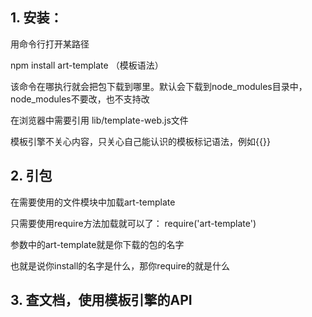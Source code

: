 ## 1. 安装：

用命令行打开某路径

npm install art-template （模板语法）

该命令在哪执行就会把包下载到哪里。默认会下载到node_modules目录中，node_modules不要改，也不支持改

在浏览器中需要引用 lib/template-web.js文件

模板引擎不关心内容，只关心自己能认识的模板标记语法，例如{{}}

## 2. 引包

在需要使用的文件模块中加载art-template

只需要使用require方法加载就可以了： require('art-template')

参数中的art-template就是你下载的包的名字

也就是说你install的名字是什么，那你require的就是什么

## 3. 查文档，使用模板引擎的API



